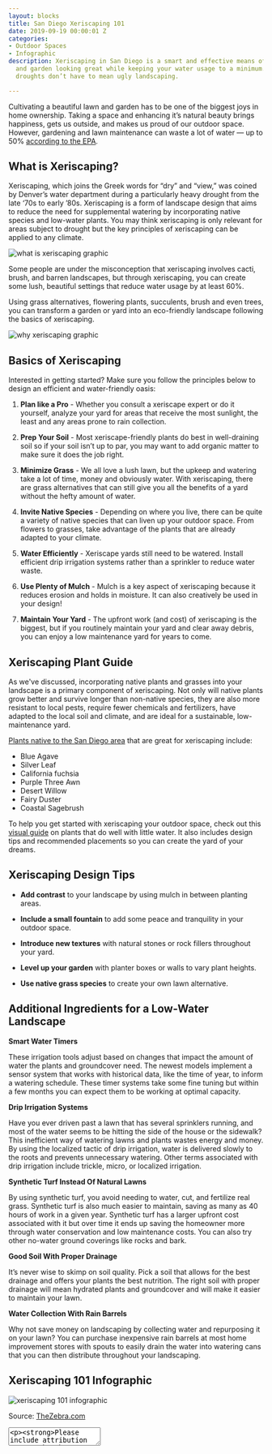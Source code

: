 ```yaml
---
layout: blocks
title: San Diego Xeriscaping 101
date: 2019-09-19 00:00:01 Z
categories:
- Outdoor Spaces
- Infographic
description: Xeriscaping in San Diego is a smart and effective means of keeping your lawn
  and garden looking great while keeping your water usage to a minimum. Remember that
  droughts don’t have to mean ugly landscaping.

---
```


Cultivating a beautiful lawn and garden has to be one of the biggest joys in home ownership. Taking a space and enhancing it’s natural beauty brings happiness, gets us outside, and makes us proud of our outdoor space. However, gardening and lawn maintenance can waste a lot of water — up to 50% [according to the EPA](https://www.epa.gov/watersense/statistics-and-facts).

## What is Xeriscaping?

Xeriscaping, which joins the Greek words for “dry” and “view,” was coined by Denver’s water department during a particularly heavy drought from the late ‘70s to early ’80s. Xeriscaping is a form of landscape design that aims to reduce the need for supplemental watering by incorporating native species and low-water plants. You may think xeriscaping is only relevant for areas subject to drought but the key principles of xeriscaping can be applied to any climate.

![what is xeriscaping graphic](https://res.cloudinary.com/zheisey/image/upload/f_auto/v1568908275/murray-lampert/misc/what-is-xeriscaping.png "What is Xeriscaping?")

Some people are under the misconception that xeriscaping involves cacti, brush, and barren landscapes, but through xeriscaping, you can create some lush, beautiful settings that reduce water usage by at least 60%.

Using grass alternatives, flowering plants, succulents, brush and even trees, you can transform a garden or yard into an eco-friendly landscape following the basics of xeriscaping.

![why xeriscaping graphic](https://res.cloudinary.com/zheisey/image/upload/f_auto/v1568908274/murray-lampert/misc/why-xeriscaping.png "Why Xeriscaping?")

## Basics of Xeriscaping

Interested in getting started? Make sure you follow the principles below to design an efficient and water-friendly oasis:

1. **Plan like a Pro** - Whether you consult a xeriscape expert or do it yourself, analyze your yard for areas that receive the most sunlight, the least and any areas prone to rain collection.

2. **Prep Your Soil** - Most xeriscape-friendly plants do best in well-draining soil so if your soil isn’t up to par, you may want to add organic matter to make sure it does the job right.

3. **Minimize Grass** - We all love a lush lawn, but the upkeep and watering take a lot of time, money and obviously water. With xeriscaping, there are grass alternatives that can still give you all the benefits of a yard without the hefty amount of water.

4. **Invite Native Species** - Depending on where you live, there can be quite a variety of native species that can liven up your outdoor space. From flowers to grasses, take advantage of the plants that are already adapted to your climate.

5. **Water Efficiently** - Xeriscape yards still need to be watered. Install efficient drip irrigation systems rather than a sprinkler to reduce water waste.

6. **Use Plenty of Mulch** - Mulch is a key aspect of xeriscaping because it reduces erosion and holds in moisture. It can also creatively be used in your design!

7. **Maintain Your Yard** - The upfront work (and cost) of xeriscaping is the biggest, but if you routinely maintain your yard and clear away debris, you can enjoy a low maintenance yard for years to come.

## Xeriscaping Plant Guide

As we've discussed, incorporating native plants and grasses into your landscape is a primary component of xeriscaping. Not only will native plants grow better and survive longer than non-native species, they are also more resistant to local pests, require fewer chemicals and fertilizers, have adapted to the local soil and climate, and are ideal for a sustainable, low-maintenance yard.

[Plants native to the San Diego area](https://ecomindedsolutions.com/san-diego-planting-guide/) that are great for xeriscaping include:

- Blue Agave
- Silver Leaf
- California fuchsia
- Purple Three Awn
- Desert Willow
- Fairy Duster
- Coastal Sagebrush

To help you get started with xeriscaping your outdoor space, check out this [visual guide](https://www.thezebra.com/xeriscaping/) on plants that do well with little water. It also includes design tips and recommended placements so you can create the yard of your dreams.

## Xeriscaping Design Tips

- **Add contrast** to your landscape by using mulch in between planting areas.

- **Include a small fountain** to add some peace and tranquility in your outdoor space.

- **Introduce new textures** with natural stones or rock fillers throughout your yard.

- **Level up your garden** with planter boxes or walls to vary plant heights.

- **Use native grass species** to create your own lawn alternative.

## Additional Ingredients for a Low-Water Landscape

**Smart Water Timers**

These irrigation tools adjust based on changes that impact the amount of water the plants and groundcover need. The newest models implement a sensor system that works with historical data, like the time of year, to inform a watering schedule. These timer systems take some fine tuning but within a few months you can expect them to be working at optimal capacity.

**Drip Irrigation Systems**

Have you ever driven past a lawn that has several sprinklers running, and most of the water seems to be hitting the side of the house or the sidewalk? This inefficient way of watering lawns and plants wastes energy and money. By using the localized tactic of drip irrigation, water is delivered slowly to the roots and prevents unnecessary watering. Other terms associated with drip irrigation include trickle, micro, or localized irrigation.

**Synthetic Turf Instead Of Natural Lawns**

By using synthetic turf, you avoid needing to water, cut, and fertilize real grass. Synthetic turf is also much easier to maintain, saving as many as 40 hours of work in a given year. Synthetic turf has a larger upfront cost associated with it but over time it ends up saving the homeowner more through water conservation and low maintenance costs. You can also try other no-water ground coverings like rocks and bark.

**Good Soil With Proper Drainage**

It’s never wise to skimp on soil quality. Pick a soil that allows for the best drainage and offers your plants the best nutrition. The right soil with proper drainage will mean hydrated plants and groundcover and will make it easier to maintain your lawn.

**Water Collection With Rain Barrels**

Why not save money on landscaping by collecting water and repurposing it on your lawn? You can purchase inexpensive rain barrels at most home improvement stores with spouts to easily drain the water into watering cans that you can then distribute throughout your landscaping.

## Xeriscaping 101 Infographic

![xeriscaping 101 infographic](https://doubxab0r1mke.cloudfront.net/media/zfront/production/images/xeriscaping-101-IG.width-800.png)

Source: [TheZebra.com](https://www.thezebra.com/)

<textarea><p><strong>Please include attribution to www.thezebra.com with this graphic.</strong><br /><br /><a href='https://www.thezebra.com'><img src='https://doubxab0r1mke.cloudfront.net/media/zfront/production/images/xeriscaping-101-IG.width-800.png' alt='xeriscape-guide' width='800px' border='0' /></a></p></textarea>
